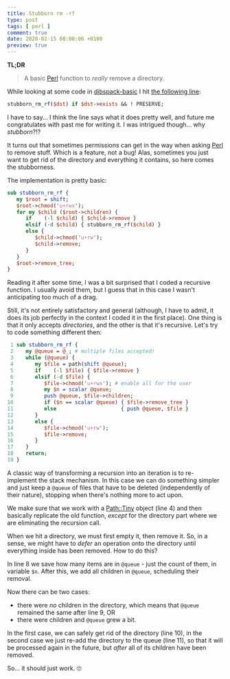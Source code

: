 ```yaml
---
title: Stubborn rm -rf
type: post
tags: [ perl ]
comment: true
date: 2020-02-15 08:00:00 +0100
preview: true
---
```


**TL;DR**

> A basic [Perl][] function to *really* remove a directory.

While looking at some code in [dibspack-basic][] I hit [the following
line][]:

```perl
stubborn_rm_rf($dst) if $dst->exists && ! PRESERVE;
```

I have to say... I think the line says what it does pretty well, and future
me congratulates with past me for writing it. I was intrigued though... why
*stubborn*?!?

It turns out that sometimes permissions can get in the way when asking
[Perl][] to remove stuff. Which is a feature, not a bug! Alas, sometimes you
just want to get rid of the directory and everything it contains, so here
comes the stubborness.

The implementation is pretty basic:

```perl
sub stubborn_rm_rf {
   my $root = shift;
   $root->chmod('u+rwx');
   for my $child ($root->children) {
      if    (-l $child) { $child->remove }
      elsif (-d $child) { stubborn_rm_rf($child) }
      else {
         $child->chmod('u+rw');
         $child->remove;
      }
   }
   $root->remove_tree;
}
```

Reading it after some time, I was a bit surprised that I coded a recursive
function. I usually avoid them, but I guess that in this case I wasn't
anticipating too much of a drag.

Still, it's not entirely satisfactory and general (although, I have to
admit, it does its job perfectly in the context I coded it in the first
place). One thing is that it only accepts *directories*, and the other is
that it's recursive. Let's try to code something different then:

```perl
 1 sub stubborn_rm_rf {
 2    my @queue = @_; # multiple files accepted!
 3    while (@queue) {
 4       my $file = path(shift @queue);
 5       if    (-l $file) { $file->remove }
 6       elsif (-d $file) {
 7          $file->chmod('u+rwx'); # enable all for the user
 8          my $n = scalar @queue;
 9          push @queue, $file->children;
10          if ($n == scalar @queue) { $file->remove_tree }
11          else                     { push @queue, $file }
12       }
13       else {
14          $file->chmod('u+rw');
15          $file->remove;
16       }
17    }
18    return;
19 }
```

A classic way of transforming a recursion into an iteration is to
re-implement the stack mechanism. In this case we can do something simpler
and just keep a `@queue` of files that have to be deleted (independently of
their nature), stopping when there's nothing more to act upon.

We make sure that we work with a [Path::Tiny][] object (line 4) and then
basically replicate the old function, *except* for the directory part where
we are eliminating the recursion call.

When we hit a directory, we must first empty it, then remove it. So, in a
sense, we might have to *defer* an operation onto the directory until
everything inside has been removed. How to do this?

In line 8 we save how many items are in `@queue` - just the count of them,
in variable `$n`. After this, we add all children in `@queue`, scheduling
their removal.

Now there can be two cases:

- there were *no* children in the directory, which means that `@queue`
  remained the same after line 9, OR
- there were children and `@queue` grew a bit.

In the first case, we can safely get rid of the directory (line 10), in the
second case we just re-add the directory to the queue (line 11), so that it
will be processed again in the future, but *after* all of its children have
been removed.

So... it should just work. 🙄


[Perl]: https://www.perl.org/
[dibspack-basic]: https://github.com/polettix/dibspack-basic
[the following line]: https://github.com/polettix/dibspack-basic/blob/master/install/with-dibsignore#L68
[Path::Tiny]: https://metacpan.org/pod/Path::Tiny
